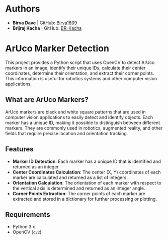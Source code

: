 # Authors 
 - **Birva Dave** | GitHub: [Birva1809](https://github.com/Birva1809)
 - **Brijraj Kacha** | GitHub: [BR-Kacha](https://github.com/BR-Kacha)

# ArUco Marker Detection

This project provides a Python script that uses OpenCV to detect ArUco markers in an image, identify their unique IDs, calculate their center coordinates, determine their orientation, and extract their corner points. This information is useful for robotics systems and other computer vision applications.

## What are ArUco Markers?

ArUco markers are black and white square patterns that are used in computer vision applications to easily detect and identify objects. Each marker has a unique ID, making it possible to distinguish between different markers. They are commonly used in robotics, augmented reality, and other fields that require precise location and orientation tracking.

## Features

- **Marker ID Detection**: Each marker has a unique ID that is identified and returned as an integer.
- **Center Coordinates Calculation**: The center (X, Y) coordinates of each marker are calculated and returned as a list of integers.
- **Orientation Calculation**: The orientation of each marker with respect to the vertical axis is determined and returned as an integer angle.
- **Corner Points Extraction**: The corner points of each marker are extracted and stored in a dictionary for further processing or plotting.

## Requirements

- Python 3.x
- OpenCV (`cv2`)

